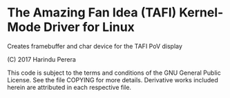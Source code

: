 # The Amazing Fan Idea (TAFI) Kernel-Mode Driver for Linux
Creates framebuffer and char device for the TAFI PoV display

(C) 2017 Harindu Perera
  
This code is subject to the terms and conditions of the GNU General Public
License. See the file COPYING for more details. Derivative works included
herein are attributed in each respective file.
